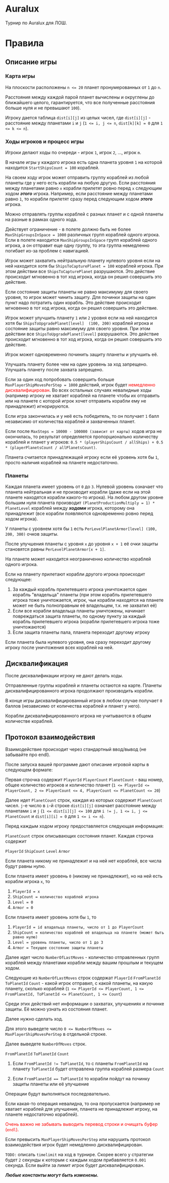# Auralux
Турнир по Auralux для ЛОШ.

# Правила

## Описание игры

### Карта игры
На плоскости расположены ```n <= 20``` планет пронумерованных от ```1``` до ```n```.

Расстояния между каждой парой планет вычислены и округлены до ближайшего целого, гарантируется, что все полученные расстояния больше нуля и не превышают ```100```).

Игроку дается таблица ```dist[i][j]``` из целых чисел, где ```dist[i][j]``` - расстояние между планетами ```i``` и ```j``` (```1 <= i, j <= n```, ```dist[k][k] = 0``` для ```1 <= k <= n```).

### Ходы игроков и процесс игры

Игроки делают ходы по очереди - игрок ```1```, игрок ```2```, …, игрок ```m```.

В начале игры у каждого игрока есть одна планета уровня ```1``` на которой находится ```StartShipsCount = 100``` кораблей.

На своем ходу игрок может отправить группу кораблей из любой планеты где у него есть корабли на любую другую. 
Если расстояния между планетами равно ```x``` корабли прилетят ровно перед ```x``` следующим ходом ***этого*** игрока.
Например, если расстояние между планетами равно ```1```, то корабли прилетят сразу перед следующим ходом ***этого*** игрока.

Можно отправлять группы кораблей с разных планет и с одной планеты на разные в рамках одного хода. 

Действует ограничение - в полете должно быть не более ```MaxShipGroupsInSpace = 1000``` различных групп кораблей одного игрока.  Если в полете находится ```MaxShipGroupsInSpace``` групп кораблей одного игрока, а он отправит еще одну группу, то эта группа немедленно погибает из-за проблем с навигацией.

Игрок может захватить нейтральную планету нулевого уровня если на ней находится хотя бы ```ShipsToCapturePlanet = 100``` кораблей игрока. При этом действии все ```ShipsToCapturePlanet``` разрушаются. Это действие происходит мгновенно в тот ход игрока, когда он решил совершить это действие.

Если состояние защиты планеты не равно максимуму для своего уровня, то игрок может чинить защиту. Для починки защиты на один пункт надо потратить один корабль. Это действие происходит мгновенно в тот ход игрока, когда он решил совершить это действие.

Игрок может улучшить планету ```1``` или ```2``` уровня если на ней находится хотя бы ```ShipsToUpgradePlanet[level]  (100, 200)``` кораблей игрока и состояние защиты равно максимуму для своего уровня. При этом действии все ```ShipsToUpgradePlanet[level]``` разрушаются. Это действие происходит мгновенно в тот ход игрока, когда он решил совершить это действие.

Игрок может одновременно починить защиту планеты и улучшить её.

Улучшать планету более чем на один уровень за ход запрещено. Улучшать планету после захвата запрещено.

Если за один ход попробовать совершить больше ```MaxPlayerShipMovesPerStep = 1000``` действий, игрок будет <span style="color:red">немедленно дисквалифицирован</span>. Во всех остальных случаях невалидные ходы (например игроку не хватает кораблей на планете чтобы их отправить или на планете с которой игрок хочет отправить корабли ему не принадлежит) игнорируются.

Если игра закончилась и у неё есть победитель, то он получает ```1``` балл независимо от количества кораблей и захваченных планет.

Если после ```MaxSteps = 10000 - 100000 (зависит от карты)``` ходов игра не окончилась, то результат определяется пропорционально количеству кораблей и планет у игроков: ```0.5 * (playerShipsCount / allShips) + 0.5 * (playerPlanetsCount / allPlanetsCount)```.

Планета считается принадлежащей игроку если её уровень хотя бы ```1```, просто наличия кораблей на планете недостаточно.

### Планеты

Каждая планета имеет уровень от ```0``` до ```3```.
Нулевой уровень означает что планета нейтральная и не производит корабли (даже если на этой планете находятся корабли какого-то игрока).
На любом другом уровне большим нуля планета производит ```(PlanetProductionMultiply = 1) * PlanetLevel``` кораблей между ***ходами*** игрока, которому она принадлежит (все корабли появляются одновременно ровно перед ходом игрока).

У планеты с уровнем хотя бы ```1``` есть ```PerLevelPlanetArmor[level] (100, 200, 300)``` очков защиты.

После улучшения планеты с уровня ```x``` до уровня ```x + 1``` её очки защиты становятся равны ```PerLevelPlanetArmor[x + 1]```.

На планете может находится неограниченно количество кораблей одного игрока.

Если на планету прилетают корабли другого игрока происходит следующее:
1) За каждый корабль прилетевшего игрока уничтожается один корабль "владельца" планеты (при этом корабль прилетевшего игрока тоже уничтожается, игрок, чьи корабли находятся на планете может не быть полноправным её владельцем, т.к. не захватил её)
2) Если все корабли владельца планеты уничтожены, начинает повреждаться защита планеты, по одному пункту за каждый корабль прилетевшего игрока (корабли прилетевшего игрока тоже уничтожаются)
3) Если защита планеты пала, планета переходит другому игроку

Если планета была нулевого уровня, она сразу переходит другому игроку после уничтожения всех кораблей на ней.

##  Дисквалификация

После дисквалификации игроку не дают делать ходы.

Отправленные группы кораблей и планеты остаются на карте. Планеты дисквалифицированного игрока продолжают производить корабли.

В конце игры дисквалифицированный игрок в любом случае получает ```0``` баллов (независимо от количества кораблей и планет у него).

Корабли дисквалифицированного игрока не учитываются в общем количестве кораблей.

## Протокол взаимодействия

Взаимодействие происходит через стандартный ввод/вывод (не забывайте про endl).

После запуска вашей программе дают описание игровой карты в следующем формате:

Первая строчка содержит ```PlayerId``` ```PlayerCount``` ```PlanetCount``` - ваш номер, 
общее количество игроков и количество планет (```1 <= PlayerId <= PlayerCount, 2 <= PlayerCount <= 4, PlayerCount <= PlanetCount <= 20```)

Далее идет ```PlanetCount``` строк, каждая из которых содержит ```PlanetCount``` чисел.
```j```-е число в ```i```-й строке ```dist[i][j]``` означает расстояние между планетами ```i``` и ```j``` (```1 <= dist[i][j] <= 100``` для ```i != j, 1 <= i, j <= PlanetCount``` и ```dist[i][i] = 0``` для ```1 <= i <= n```). 

Перед каждым ходом игроку предоставляется следующая информация:

```PlanetCount``` строк описывающих состояния планет. Каждая строчка содержит

```PlayerId``` ```ShipCount``` ```Level``` ```Armor``` 

Если планета никому не принадлежит и на ней нет кораблей, все числа будут равны нулю.

Если планета имеет уровень ```0``` (никому не принадлежит), но на ней есть корабли игрока ```x```, то
1) ```PlayerId = x```
2) ```ShipCount = количество кораблей игрока```
3) ```Level = 0```
4) ```Armor = 0```

Если планета имеет уровень хотя бы ```1```, то
1) ```PlayerId = id владельца планеты, число от 1 до PlayerCount```
2) ```ShipCount = количество кораблей её владельца на планете (может быть равно нулю)```
3) ```Level = уровень планеты, число от 1 до 3```
4) ```Armor = Текущее состояние защиты планеты``` 

Далее идет число ```NumberOfLastMoves``` - количество отправленных групп кораблей между планетами корабли между вашим прошлым и текущем ходом.

Следующие из ```NumberOfLastMoves``` строк содержат ```PlayerId``` ```FromPlanetId``` ```ToPlanetId``` ```Count``` - какой игрок отправил, с какой планеты, на какую планету, сколько кораблей 
(```1 <= PlayerId <= PlayerCount, 1 <= FromPlanetId, ToPlanetId <= PlanetCount, 1 <= Count```)

Среди этих действий нет информации о захватах, улучшениях и починке защиты. Её можно узнать из состояния планет.

Далее нужно сделать ход.

Для этого выведете число ```0 <= NumberOfMoves <= MaxPlayerShipMovesPerStep``` в отдельной строке.


Далее выведете ```NumberOfMoves``` строк.

```FromPlanetId``` ```ToPlanetId``` ```Count```

1) Если ```FromPlanetId != ToPlanetId```, то с планеты ```FromPlanetId``` на планету ```ToPlanetId```
   будет отправлена группа кораблей размера ```Count```
   
2) Если ```FromPlanetId == ToPlanetId``` то корабли пойдут на починку защиты планеты или её улучшение

Операции будут выполняться последовательно.

Если какая-то операция невалидна, то она пропускается (например не хватает кораблей для улучшения, планета не принадлежит игроку, на планете недостаточно кораблей).

<span style="color:red">Очень важно не забывать выводить перевод строки и очищать буфер (```endl```).</span>


Если превысить ```MaxPlayerShipMovesPerStep``` или нарушить протокол взаимодействия  игрок будет немедленно дисквалифицирован.

```TODO:``` описать ```timelimit``` на ход в турнире. 
Скорее всего у стратегии будет ```2``` секунды к которым с каждым ходом прибавляется ```0.001``` секунда.
Если выйти за лимит игрок будет дисквалифицирован.

***Любые константы могут быть изменены.***


